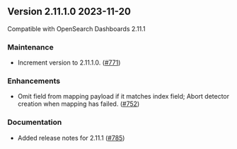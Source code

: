 ## Version 2.11.1.0 2023-11-20

Compatible with OpenSearch Dashboards 2.11.1

### Maintenance
* Increment version to 2.11.1.0. ([#771](https://github.com/opensearch-project/security-analytics-dashboards-plugin/pull/771))

### Enhancements
* Omit field from mapping payload if it matches index field; Abort detector creation when mapping has failed. ([#752](https://github.com/opensearch-project/security-analytics-dashboards-plugin/pull/752))

### Documentation
* Added release notes for 2.11.1 ([#785](https://github.com/opensearch-project/security-analytics-dashboards-plugin/pull/785))